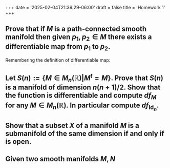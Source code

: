 +++
date = '2025-02-04T21:39:29-06:00'
draft = false
title = 'Homework 1'
+++


## Prove that if $M$ is a path-connected smooth manifold then given $p_1,p_2\in M$ there exists a differentiable map from $p_1$ to $p_2$.

Remembering the definition of differentiable map:

## Let $S(n):=\{M\in M_n(\mathbb{R})| M^t=M\}$. Prove that $S(n)$ is a manifold of dimension $n(n+1)/2$. Show that the function is differentiable and compute $df_M$ for any $M\in M_n(\mathbb{R})$. In particular compute $df_{\operatorname{Id}_n}$. 


## Show that a subset $X$ of a manifold $M$ is a submanifold of the same dimension if and only if is open.


## Given two smooth manifolds $M,N$
